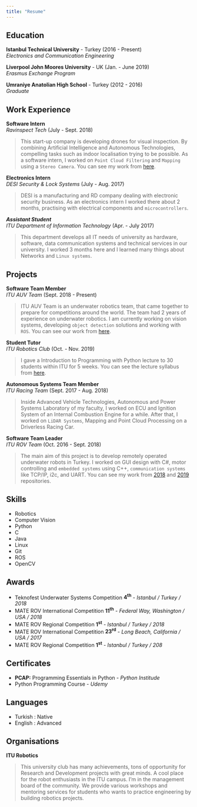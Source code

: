 ```yaml
---
title: "Resume"
---
```


## Education

**Istanbul Technical University** - Turkey (2016 - Present)
<br>
_Electronics and Communication Engineering_

**Liverpool John Moores University** - UK (Jan. - June 2019)
<br>
_Erasmus Exchange Program_

**Umraniye Anatolian High School** - Turkey (2012 - 2016)
<br>
_Graduate_

## Work Experience

**Software Intern**
<br>
_Ravinspect Tech_ (July - Sept. 2018)
> This start-up company is developing drones for visual inspection. By combining Artificial Intelligence and Autonomous
Technologies, compelling tasks such as indoor localisation trying to be possible. As a software intern, I worked on ```Point Cloud Filtering```
and ```Mapping``` using a ```Stereo Camera```. You can see my work from [here](https://github.com/enesdemirag/simpcl/tree/internship).

**Electronics Intern**
<br>
_DESI Security & Lock Systems_ (July - Aug. 2017)
>DESI is a manufacturing and RD company dealing with electronic security business. As an electronics intern I worked
there about 2 months, practising with electrical components and ```microcontrollers```.

***Assistant Student***
<br>
_ITU Department of Information Technology_ (Apr. - July 2017)
> This department develops all IT needs of university as hardware, software, data communication systems and technical
services in our university. I worked 3 months here and I learned many things about Networks and ```Linux systems```.

## Projects

**Software Team Member**
<br>
_ITU AUV Team_ (Sept. 2018 - Present)
> ITU AUV Team is an underwater robotics team, that came together to prepare for competitions around the world.
The team had 2 years of experience on underwater robotics. I am currently working on vision systems, developing
```object detection``` solutions and working with ```ROS```. You can see our work from [here](https://gitlab.com/itu-auv).

**Student Tutor**
<br>
_ITU Robotics Club_ (Oct. - Nov. 2019)
> I gave a Introduction to Programming with Python lecture to 30 students within ITU for 5 weeks. You can see the
lecture syllabus from [here](https://github.com/itu-robotics/intro-to-python).

**Autonomous Systems Team Member**
<br>
_ITU Racing Team_ (Sept. 2017 - Aug. 2018)
> Inside Advanced Vehicle Technologies, Autonomous and Power Systems Laboratory of my faculty, I worked on ECU
and Ignition System of an Internal Combustion Engine for a while. After that, I worked on ```LiDAR Systems```, Mapping
and Point Cloud Processing on a Driverless Racing Car.

**Software Team Leader**
<br>
_ITU ROV Team_ (Oct. 2016 - Sept. 2018)
> The main aim of this project is to develop remotely operated underwater robots in Turkey. I worked on GUI design
with C#, motor controlling and ```embedded systems``` using C++, ```communication systems``` like TCP/IP, i2c, and UART.
You can see my work from [2018](https://github.com/iturov/rov2018) and [2019](https://github.com/iturov/rov2019) repositories.

## Skills

- Robotics
- Computer Vision
- Python
- C
- Java
- Linux
- Git
- ROS
- OpenCV

## Awards

- Teknofest Underwater Systems Competition **4<sup>th</sup>** - _Istanbul / Turkey / 2018_
- MATE ROV International Competition **11<sup>th</sup>** - _Federal Way, Washington / USA / 2018_
- MATE ROV Regional Competition **1<sup>st</sup>** - _Istanbul / Turkey / 2018_
- MATE ROV International Competition **23<sup>rd</sup>** - _Long Beach, California / USA / 2017_
- MATE ROV Regional Competition **1<sup>st</sup>** - _Istanbul / Turkey / 208_

## Certificates

- **PCAP:** Programming Essentials in Python - _Python Institude_
- Python Programming Course - _Udemy_

## Languages

- Turkish : Native
- English : Advanced

## Organisations

**ITU Robotics**
> This university club has many achievements, tons of opportunity for Research and
Development projects with great minds. A cool place for the robot enthusiasts in the ITU campus. I’m
in the management board of the community. We provide various workshops and mentoring services for
students who wants to practice engineering by building robotics projects.
